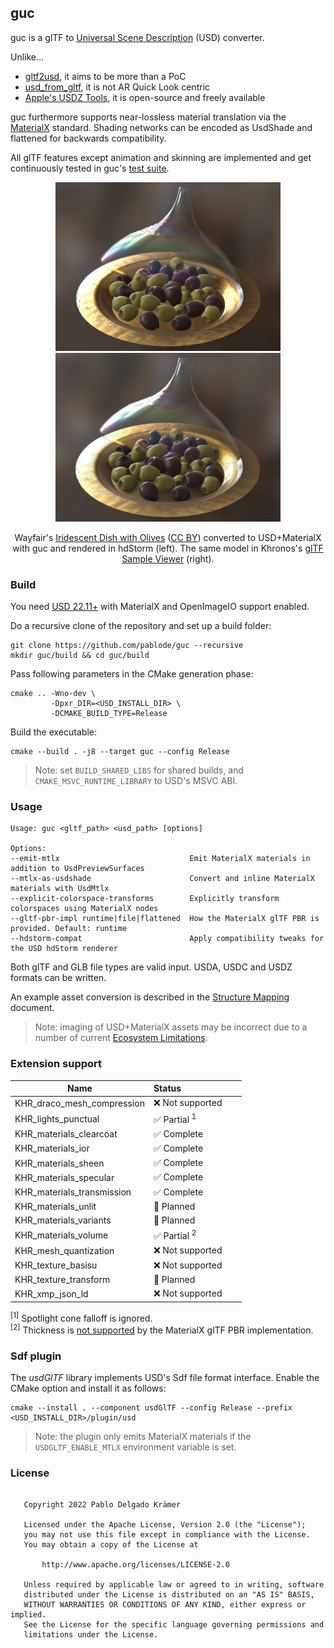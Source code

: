 ## guc

guc is a glTF to [Universal Scene Description](https://github.com/PixarAnimationStudios/USD) (USD) converter.

Unlike...
 - [gltf2usd](https://github.com/kcoley/gltf2usd), it aims to be more than a PoC
 - [usd_from_gltf](https://github.com/google/usd_from_gltf), it is not AR Quick Look centric
 - [Apple's USDZ Tools](https://developer.apple.com/augmented-reality/tools/), it is open-source and freely available

guc furthermore supports near-lossless material translation via the [MaterialX](https://github.com/AcademySoftwareFoundation/MaterialX) standard.
Shading networks can be encoded as UsdShade and flattened for backwards compatibility.

All glTF features except animation and skinning are implemented and get continuously tested in guc's [test suite](https://github.com/pablode/guc-tests).

<p align="middle">
  <img width=360 src="preview_hdStorm.png" />
  <img width=360 src="preview_glTFSampleViewer.png" />
</p>
<p align="middle">
  Wayfair's <a href="https://github.com/KhronosGroup/glTF-Sample-Models/tree/16e803435fca5b07dde3dbdc5bd0e9b8374b2750/2.0/IridescentDishWithOlives">Iridescent Dish with Olives</a> (<a href="https://creativecommons.org/licenses/by/4.0/">CC BY</a>) converted to USD+MaterialX with guc and rendered in hdStorm (left).
  The same model in Khronos's <a href="https://github.khronos.org/glTF-Sample-Viewer-Release/">glTF Sample Viewer</a> (right).
</p>

### Build

You need <a href="https://github.com/PixarAnimationStudios/OpenUSD/tree/v23.08">USD 22.11+</a> with MaterialX and OpenImageIO support enabled.

Do a recursive clone of the repository and set up a build folder:
```
git clone https://github.com/pablode/guc --recursive
mkdir guc/build && cd guc/build
```

Pass following parameters in the CMake generation phase:
```
cmake .. -Wno-dev \
         -Dpxr_DIR=<USD_INSTALL_DIR> \
         -DCMAKE_BUILD_TYPE=Release
```

Build the executable:
```
cmake --build . -j8 --target guc --config Release
```

> Note: set `BUILD_SHARED_LIBS` for shared builds, and `CMAKE_MSVC_RUNTIME_LIBRARY` to USD's MSVC ABI.

### Usage

```
Usage: guc <gltf_path> <usd_path> [options]

Options:
--emit-mtlx                             Emit MaterialX materials in addition to UsdPreviewSurfaces
--mtlx-as-usdshade                      Convert and inline MaterialX materials with UsdMtlx
--explicit-colorspace-transforms        Explicitly transform colorspaces using MaterialX nodes
--gltf-pbr-impl runtime|file|flattened  How the MaterialX glTF PBR is provided. Default: runtime
--hdstorm-compat                        Apply compatibility tweaks for the USD hdStorm renderer
```

Both glTF and GLB file types are valid input. USDA, USDC and USDZ formats can be written.

An example asset conversion is described in the [Structure Mapping](docs/Structure_Mapping.md) document.

> Note: imaging of USD+MaterialX assets may be incorrect due to a number of current [Ecosystem Limitations](docs/Ecosystem_Limitations.md).

### Extension support

Name                                | Status&nbsp;&nbsp;&nbsp;&nbsp;&nbsp;&nbsp;&nbsp;&nbsp;&nbsp;&nbsp;&nbsp;&nbsp;&nbsp;&nbsp;&nbsp;&nbsp;&nbsp;&nbsp;&nbsp;&nbsp;&nbsp;&nbsp;&nbsp;&nbsp;
------------------------------------|----------
KHR_draco_mesh_compression          | ❌ Not supported
KHR_lights_punctual                 | ✅ Partial <sup>1</sup>
KHR_materials_clearcoat             | ✅ Complete
KHR_materials_ior                   | ✅ Complete
KHR_materials_sheen                 | ✅ Complete
KHR_materials_specular              | ✅ Complete
KHR_materials_transmission          | ✅ Complete
KHR_materials_unlit                 | 🚧 Planned
KHR_materials_variants              | 🚧 Planned
KHR_materials_volume                | ✅ Partial <sup>2</sup>
KHR_mesh_quantization               | ❌ Not supported
KHR_texture_basisu                  | ❌ Not supported
KHR_texture_transform               | 🚧 Planned
KHR_xmp_json_ld                     | ❌ Not supported

<sup>\[1\]</sup> Spotlight cone falloff is ignored.  
<sup>\[2\]</sup> Thickness is <a href="https://github.com/AcademySoftwareFoundation/MaterialX/pull/861">not supported</a> by the MaterialX glTF PBR implementation.

### Sdf plugin

The _usdGlTF_ library implements USD's Sdf file format interface. Enable the CMake option and install it as follows:
```
cmake --install . --component usdGlTF --config Release --prefix <USD_INSTALL_DIR>/plugin/usd
```

> Note: the plugin only emits MaterialX materials if the `USDGLTF_ENABLE_MTLX` environment variable is set.

### License

```

   Copyright 2022 Pablo Delgado Krämer

   Licensed under the Apache License, Version 2.0 (the "License");
   you may not use this file except in compliance with the License.
   You may obtain a copy of the License at

       http://www.apache.org/licenses/LICENSE-2.0

   Unless required by applicable law or agreed to in writing, software
   distributed under the License is distributed on an "AS IS" BASIS,
   WITHOUT WARRANTIES OR CONDITIONS OF ANY KIND, either express or implied.
   See the License for the specific language governing permissions and
   limitations under the License.

```
